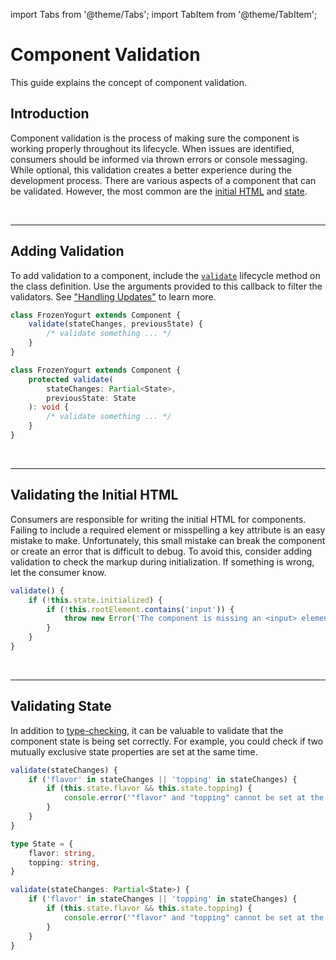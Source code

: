 import Tabs from '@theme/Tabs';
import TabItem from '@theme/TabItem';

# Component Validation

This guide explains the concept of component validation.

## Introduction

Component validation is the process of making sure the component is working properly throughout its lifecycle. When issues are identified, consumers should be informed via thrown errors or console messaging. While optional, this validation creates a better experience during the development process. There are various aspects of a component that can be validated. However, the most common are the [initial HTML](#validating-the-initial-html) and [state](#validating-state).

<br />

---

## Adding Validation

To add validation to a component, include the [`validate`](../api/component.md#validate) lifecycle method on the class definition. Use the arguments provided to this callback to filter the validators. See ["Handling Updates"](../fundamentals/handling-updates.md) to learn more.

<Tabs>
<TabItem value="js" label="JavaScript" default>

```js
class FrozenYogurt extends Component {
    validate(stateChanges, previousState) {
        /* validate something ... */
    }
}
```

</TabItem>
<TabItem value="ts" label="TypeScript" default>

```ts
class FrozenYogurt extends Component {
    protected validate(
        stateChanges: Partial<State>,
        previousState: State
    ): void {
        /* validate something ... */
    }
}
```

</TabItem>
</Tabs>

<br />

---

## Validating the Initial HTML

Consumers are responsible for writing the initial HTML for components. Failing to include a required element or misspelling a key attribute is an easy mistake to make. Unfortunately, this small mistake can break the component or create an error that is difficult to debug. To avoid this, consider adding validation to check the markup during initialization. If something is wrong, let the consumer know.

```js
validate() {
    if (!this.state.initialized) {
        if (!this.rootElement.contains('input')) {
            throw new Error('The component is missing an <input> element');
        }
    }
}
```

<br />

---

## Validating State

In addition to [type-checking](../advanced/typechecking-state.md), it can be valuable to validate that the component state is being set correctly. For example, you could check if two mutually exclusive state properties are set at the same time.

<Tabs>
<TabItem value="js" label="JavaScript" default>

```js
validate(stateChanges) {
    if ('flavor' in stateChanges || 'topping' in stateChanges) {
        if (this.state.flavor && this.state.topping) {
            console.error('"flavor" and "topping" cannot be set at the same time');
        }
    }
}
```

</TabItem>
<TabItem value="ts" label="TypeScript" default>

```ts
type State = {
    flavor: string,
    topping: string,
}

validate(stateChanges: Partial<State>) {
    if ('flavor' in stateChanges || 'topping' in stateChanges) {
        if (this.state.flavor && this.state.topping) {
            console.error('"flavor" and "topping" cannot be set at the same time');
        }
    }
}
```

</TabItem>
</Tabs>
